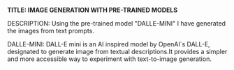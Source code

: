 **TITLE: IMAGE GENERATION WITH PRE-TRAINED MODELS**

DESCRIPTION: Using the pre-trained model "DALLE-MINI" I have generated the images from text prompts.


DALLE-MINI: DALL-E mini is an AI inspired model by OpenAI`s DALL-E, designated to generate image from textual descriptions.It provides a simpler and more accessible way to experiment with text-to-image generation.
